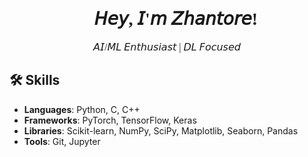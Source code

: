 <h1 align="center" style="font-family:verdana;"> 👋 𝘏𝘦𝘺, 𝘐'𝘮 𝘡𝘩𝘢𝘯𝘵𝘰𝘳𝘦!</h1>

<p align="center" style="font-family:verdana; font-size:16px;"> 
𝘈𝘐/𝘔𝘓 𝘌𝘯𝘵𝘩𝘶𝘴𝘪𝘢𝘴𝘵 | 𝘋𝘓 𝘍𝘰𝘤𝘶𝘴𝘦𝘥
</p>

## 🛠 Skills
- **Languages**: Python, C, C++
- **Frameworks**: PyTorch, TensorFlow, Keras
- **Libraries**: Scikit-learn, NumPy, SciPy, Matplotlib, Seaborn, Pandas 
- **Tools**: Git, Jupyter
